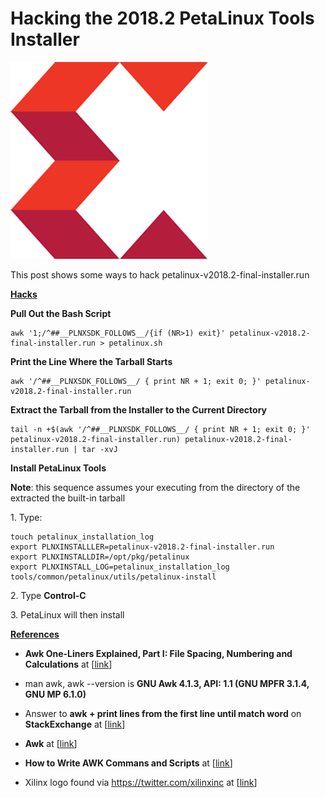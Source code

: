 # Hacking the 2018.2 PetaLinux Tools Installer

![xilinx_logo_1](xilinx_logo_1.png)

This post shows some ways to hack petalinux-v2018.2-final-installer.run

**<u><span>Hacks</span></u>**

**Pull Out the Bash Script**

```
awk '1;/^##__PLNXSDK_FOLLOWS__/{if (NR>1) exit}' petalinux-v2018.2-final-installer.run > petalinux.sh
```

**Print the Line Where the Tarball Starts**

```
awk '/^##__PLNXSDK_FOLLOWS__/ { print NR + 1; exit 0; }' petalinux-v2018.2-final-installer.run
```

**Extract the Tarball from the Installer to the Current Directory**

```
tail -n +$(awk '/^##__PLNXSDK_FOLLOWS__/ { print NR + 1; exit 0; }' petalinux-v2018.2-final-installer.run) petalinux-v2018.2-final-installer.run | tar -xvJ
```

**Install PetaLinux Tools**

**Note**: this sequence assumes your executing from the directory of the extracted the built-in tarball

1\. Type:

```
touch petalinux_installation_log
export PLNXINSTALLLER=petalinux-v2018.2-final-installer.run
export PLNXINSTALLDIR=/opt/pkg/petalinux
export PLNXINSTALL_LOG=petalinux_installation_log
tools/common/petalinux/utils/petalinux-install
```

2\. Type **Control-C**

3\. PetaLinux will then install

**<u><span>References</span></u>**

-   **Awk One-Liners Explained, Part I: File Spacing, Numbering and Calculations** at \[[<u><span>link</span></u>](http://www.catonmat.net/blog/awk-one-liners-explained-part-one/)\]
    
-   man awk, awk --version is **GNU Awk 4.1.3, API: 1.1 (GNU MPFR 3.1.4, GNU MP 6.1.0)**
    
-   Answer to **awk + print lines from the first line until match word** on **StackExchange** at \[[<u><span>link</span></u>](https://unix.stackexchange.com/questions/170661/awk-print-lines-from-the-first-line-until-match-word)\]
    
-   **Awk** at \[[<u><span>link</span></u>](http://www.grymoire.com/Unix/Awk.html)\]
    
-   **How to Write AWK Commans and Scripts** at \[[<u><span>link</span></u>](https://www.lifewire.com/write-awk-commands-and-scripts-2200573)\]
    
-   Xilinx logo found via [<u><span>https://twitter.com/xilinxinc</span></u>](https://twitter.com/xilinxinc) at \[[<u><span>link</span></u>](https://pbs.twimg.com/profile_images/535545777020338176/pEWdIYq__400x400.png)\]